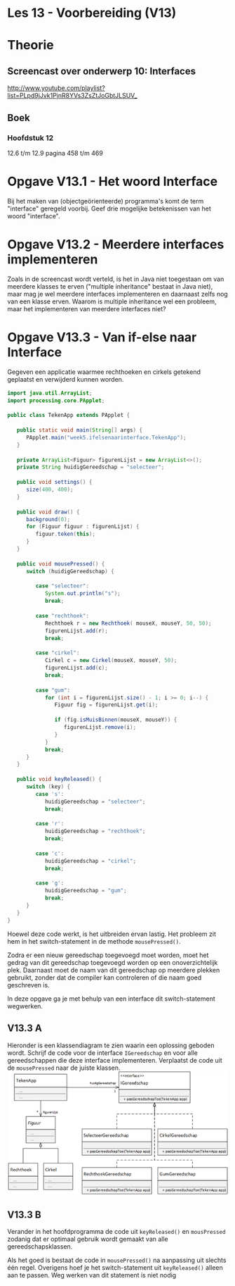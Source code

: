 Les 13 - Voorbereiding (V13)
===

# Theorie

## Screencast over onderwerp 10: Interfaces

<http://www.youtube.com/playlist?list=PLpd9jJvk1PjnR8YVs3ZsZtJoGbtJLSUV_>

## Boek

### Hoofdstuk 12

12.6 t/m 12.9 pagina 458 t/m 469


# Opgave V13.1 - Het woord Interface

Bij het maken van (objectgeörienteerde) programma's komt de term "interface" geregeld voorbij. Geef drie mogelijke betekenissen van het woord "interface".


# Opgave V13.2 - Meerdere interfaces implementeren

Zoals in de screencast wordt verteld, is het in Java niet toegestaan om van meerdere klasses te erven ("multiple inheritance" bestaat in Java niet), maar mag je wel meerdere interfaces implementeren en daarnaast zelfs nog van een klasse erven. Waarom is multiple inheritance wel een probleem, maar het implementeren van meerdere interfaces niet?


# Opgave V13.3 - Van if-else naar Interface

Gegeven een applicatie waarmee rechthoeken en cirkels getekend geplaatst en verwijderd kunnen worden.

```java 
import java.util.ArrayList;
import processing.core.PApplet;

public class TekenApp extends PApplet {

   public static void main(String[] args) {
      PApplet.main("week5.ifelsenaarinterface.TekenApp");
   }

   private ArrayList<Figuur> figurenLijst = new ArrayList<>();
   private String huidigGereedschap = "selecteer";

   public void settings() {
      size(400, 400);
   }

   public void draw() {
      background(0);
      for (Figuur figuur : figurenLijst) {
         figuur.teken(this);
      }
   }

   public void mousePressed() {
      switch (huidigGereedschap) {

         case "selecteer":
            System.out.println("s");
            break;

         case "rechthoek":
            Rechthoek r = new Rechthoek( mouseX, mouseY, 50, 50);
            figurenLijst.add(r);
            break;

         case "cirkel":
            Cirkel c = new Cirkel(mouseX, mouseY, 50);
            figurenLijst.add(c);
            break;

         case "gum":
            for (int i = figurenLijst.size() - 1; i >= 0; i--) {
               Figuur fig = figurenLijst.get(i);

               if (fig.isMuisBinnen(mouseX, mouseY)) {
                  figurenLijst.remove(i);
               }
            }
            break;
      }
   }

   public void keyReleased() {
      switch (key) {
         case 's':
            huidigGereedschap = "selecteer";
            break;
            
         case 'r':
            huidigGereedschap = "rechthoek";
            break;
            
         case 'c':
            huidigGereedschap = "cirkel";
            break;
            
         case 'g':
            huidigGereedschap = "gum";
            break;
      }
   }
}
```

Hoewel deze code werkt, is het uitbreiden ervan lastig. Het probleem zit hem in het switch-statement in de methode `mousePressed()`.

Zodra er een nieuw gereedschap toegevoegd moet worden, moet het gedrag van dit gereedschap toegevoegd worden op een onoverzichtelijk plek. Daarnaast moet de naam van dit gereedschap op meerdere plekken gebruikt, zonder dat de compiler kan controleren of die naam goed geschreven is.

In deze opgave ga je met behulp van een interface dit switch-statement wegwerken.

## V13.3 A

Hieronder is een klassendiagram te zien waarin een oplossing geboden wordt. Schrijf de code voor de interface `IGereedschap` en voor alle gereedschappen die deze interface implementeren. Verplaatst de code uit de `mousePressed` naar de juiste klassen.
![gereedschapCD](../images/media/gereedschapCD.png)

## V13.3 B

Verander in het hoofdprogramma de code uit `keyReleased()` en `mousPressed` zodanig dat er optimaal gebruik wordt gemaakt van alle gereedschapsklassen.

Als het goed is bestaat de code in `mousePressed()` na aanpassing uit slechts één regel. Overigens hoef je het switch-statement uit `keyReleased()` alleen aan te passen. Weg werken van dit statement is niet nodig